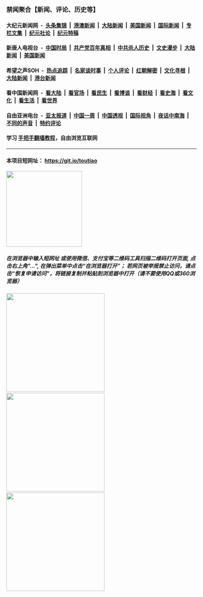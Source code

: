 ### 禁闻聚合【新闻、评论、历史等】

#### 大纪元新闻网 &nbsp;-&nbsp; [头条集锦](indexes/E头条集锦.md?t=02171633) &nbsp;|&nbsp; [港澳新闻](indexes/E港澳新闻.md?t=02171633)  &nbsp;|&nbsp; [大陆新闻](indexes/E大陆新闻.md?t=02171633) &nbsp;|&nbsp; [美国新闻](indexes/E美国新闻.md?t=02171633) &nbsp;|&nbsp; [国际新闻](indexes/E国际新闻.md?t=02171633) &nbsp;|&nbsp; [专栏文集](indexes/E专栏文集.md?t=02171633) &nbsp;|&nbsp; [纪元社论](indexes/E纪元社论.md?t=02171633) &nbsp;|&nbsp; [纪元特稿](indexes/E纪元特稿.md?t=02171633) 

#### 新唐人电视台 &nbsp;-&nbsp; [中国时局](indexes/N中国时局.md?t=02171633) &nbsp;|&nbsp; [共产党百年真相](indexes/N共产党百年真相.md?t=02171633) &nbsp;|&nbsp; [中共杀人历史](indexes/N中共杀人历史.md?t=02171633) &nbsp;|&nbsp; [文史漫步](indexes/N文史漫步.md?t=02171633) &nbsp;|&nbsp; [大陆新闻](indexes/N大陆新闻.md?t=02171633) &nbsp;|&nbsp; [美国新闻](indexes/N美国新闻.md?t=02171633)

#### 希望之声SOH &nbsp;-&nbsp; [热点追踪](indexes/H热点追踪.md?t=02171633) &nbsp;|&nbsp; [名家谈时事](indexes/H名家谈时事.md?t=02171633) &nbsp;|&nbsp; [个人评论](indexes/H个人评论.md?t=02171633)  &nbsp;|&nbsp; [红朝解密](indexes/H红朝解密.md?t=02171633) &nbsp;|&nbsp; [文化寻根](indexes/H文化寻根.md?t=02171633) &nbsp;|&nbsp; [大陆新闻](indexes/H大陆新闻.md?t=02171633) &nbsp;|&nbsp; [港台新闻](indexes/H港台新闻.md?t=02171633)

#### 看中国新闻网 &nbsp;-&nbsp; [看大陆](indexes/S看大陆.md?t=02171633) &nbsp;|&nbsp; [看官场](indexes/S看官场.md?t=02171633) &nbsp;|&nbsp; [看民生](indexes/S看民生.md?t=02171633)  &nbsp;|&nbsp; [看博谈](indexes/S看博谈.md?t=02171633) &nbsp;|&nbsp; [看财经](indexes/S看财经.md?t=02171633) &nbsp;|&nbsp; [看史海](indexes/S看史海.md?t=02171633) &nbsp;|&nbsp; [看文化](indexes/S看文化.md?t=02171633) &nbsp;|&nbsp; [看生活](indexes/S看生活.md?t=02171633) &nbsp;|&nbsp; [看世界](indexes/S看世界.md?t=02171633)

#### 自由亚洲电台 &nbsp;-&nbsp; [亚太报道](indexes/R亚太报道.md?t=02171633) &nbsp;|&nbsp; [中国一周](indexes/R中国一周.md?t=02171633) &nbsp;|&nbsp; [中国透视](indexes/R中国透视.md?t=02171633)  &nbsp;|&nbsp; [国际视角](indexes/R国际视角.md?t=02171633) &nbsp;|&nbsp; [夜话中南海](indexes/R夜话中南海.md?t=02171633) &nbsp;|&nbsp; [不同的声音](indexes/R不同的声音.md?t=02171633) &nbsp;|&nbsp; [特约评论](indexes/R特约评论.md?t=02171633)

#### 学习 [手把手翻墙教程](https://github.com/gfw-breaker/guides/wiki)，自由浏览互联网

----

#### 本项目短网址： https://git.io/toutiao
<img src="https://raw.githubusercontent.com/gfw-breaker/banned-news/master/scripts/img/qr.png" width="200px"/>  

##### 在浏览器中输入短网址 或使用微信、支付宝等二维码工具扫描二维码打开页面, 点击右上角"...", 在弹出菜单中点击“在浏览器打开”； 若网页被举报禁止访问，请点击“恢复申请访问”，将链接复制并粘贴到浏览器中打开（请不要使用QQ或360浏览器）

<img src="https://raw.githubusercontent.com/gfw-breaker/banned-news/master/scripts/img/1.png" width="260px"/> &nbsp; <img src="https://raw.githubusercontent.com/gfw-breaker/banned-news/master/scripts/img/2.png" width="260px"/> &nbsp; <img src="https://raw.githubusercontent.com/gfw-breaker/banned-news/master/scripts/img/3.png" width="260px"/>
